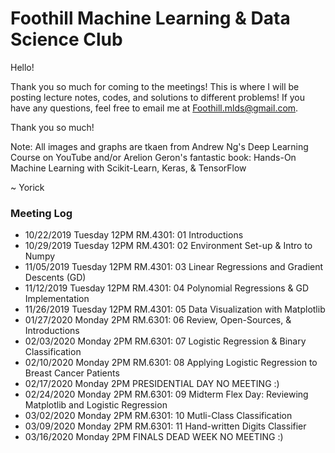 # Foothill Machine Learning & Data Science Club

Hello!

Thank you so much for coming to the meetings! This is where I will be posting lecture notes, codes, and solutions to different problems! If you have any questions, feel free to email me at Foothill.mlds@gmail.com.

Thank you so much!

Note: All images and graphs are tkaen from Andrew Ng's Deep Learning Course on YouTube and/or Arelion Geron's fantastic book: Hands-On Machine Learning with Scikit-Learn, Keras, & TensorFlow

~ Yorick

### Meeting Log
- 10/22/2019 Tuesday 12PM RM.4301: 01 Introductions
- 10/29/2019 Tuesday 12PM RM.4301: 02 Environment Set-up & Intro to Numpy
- 11/05/2019 Tuesday 12PM RM.4301: 03 Linear Regressions and Gradient Descents (GD)
- 11/12/2019 Tuesday 12PM RM.4301: 04 Polynomial Regressions & GD Implementation
- 11/26/2019 Tuesday 12PM RM.4301: 05 Data Visualization with Matplotlib
- 01/27/2020 Monday   2PM RM.6301: 06 Review, Open-Sources, & Introductions
- 02/03/2020 Monday   2PM RM.6301: 07 Logistic Regression & Binary Classification
- 02/10/2020 Monday   2PM RM.6301: 08 Applying Logistic Regression to Breast Cancer Patients
- 02/17/2020 Monday   2PM PRESIDENTIAL DAY NO MEETING :)
- 02/24/2020 Monday   2PM RM.6301: 09 Midterm Flex Day: Reviewing Matplotlib and Logistic Regression
- 03/02/2020 Monday   2PM RM.6301: 10 Mutli-Class Classification
- 03/09/2020 Monday   2PM RM.6301: 11 Hand-written Digits Classifier
- 03/16/2020 Monday   2PM FINALS DEAD WEEK NO MEETING :)
